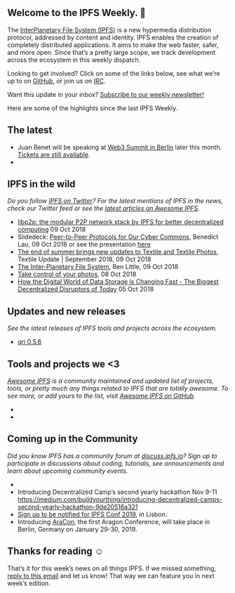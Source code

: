 ## Welcome to the IPFS Weekly. 👋

The [InterPlanetary File System (IPFS)](https://ipfs.io/) is a new hypermedia distribution protocol, addressed by content and identity. IPFS enables the creation of completely distributed applications. It aims to make the web faster, safer, and more open. Since that’s a pretty large scope, we track development across the ecosystem in this weekly dispatch.

Looking to get involved? Click on some of the links below, see what we’re up to on [GitHub](https://github.com/ipfs), or join us on [IRC](https://riot.im/app/#/room/#ipfs:matrix.org).

Want this update in your inbox? [Subscribe to our weekly newsletter!](https://tinyletter.com/ipfsnewsletter)

Here are some of the highlights since the last IPFS Weekly.

## The latest

+ Juan Benet will be speaking at [Web3 Summit in Berlin](https://web3summit.com/speakers/) later this month. [Tickets are still available](https://web3summit.com/tickets/).
+ 

## IPFS in the wild
*Do you follow [IPFS on Twitter](https://twitter.com/IPFSbot)? For the latest mentions of IPFS in the news, check our Twitter feed or see the [latest articles on Awesome IPFS](https://awesome.ipfs.io/categories/articles/).* 

+ [libp2p: the modular P2P network stack by IPFS for better decentralized computing](https://hub.packtpub.com/libp2p-the-modular-p2p-network-stack-by-ipfs-for-better-decentralized-computing/) 09 Oct 2018
+ Slidedeck: [Peer-to-Peer Protocols for Our Cyber Commons](https://live.deprecated.systems/presentation.html#1), Benedict Lau, 09 Oct 2018 or see the presentation [here](https://www.youtube.com/watch?v=Ivd5LwlR1is)
+ [The end of summer brings new updates to Textile and Textile Photos](https://medium.com/textileio/textile-update-september-2018-d0d00cca917), Textile Update | September 2018, 09 Oct 2018
+ [The Inter-Planetary File System](https://medium.com/@ben.little6/the-inter-planetary-file-system-fee2d3d0e8d6), Ben Little, 09 Oct 2018
+ [Take control of your photos](https://technology.mb.com.ph/2018/10/08/take-control-of-your-photos/), 08 Oct 2018
+ [How the Digital World of Data Storage is Changing Fast - The Biggest Decentralized Disruptors of Today](https://medium.com/aconomylabs/how-the-digital-world-of-data-storage-is-changing-fast-the-biggest-decentralized-disruptors-of-bf833440ea99) 05 Oct 2018

## Updates and new releases
*See the latest releases of IPFS tools and projects across the ecosystem.*

+ [qri 0.5.6](https://github.com/qri-io/qri/releases/tag/v0.5.6)  

## Tools and projects we <3
*[Awesome IPFS](https://awesome.ipfs.io/) is a community maintained and updated list of projects, tools, or pretty much any things related to IPFS that are totally awesome. To see more, or add yours to the list, visit [Awesome IPFS on GitHub](https://github.com/ipfs/awesome-ipfs).* 

+ 
+ 

## Coming up in the Community
*Did you know IPFS has a community forum at [discuss.ipfs.io](https://discuss.ipfs.io/)? Sign up to participate in discussions about coding, tutorials, see announcements and learn about upcoming community events.*

+ 
+ Introducing Decentralized Camp’s second yearly hackathon Nov 9-11 https://medium.com/buildyourthing/introducing-decentralized-camps-second-yearly-hackathon-9de20516a321
+ [Sign up to be notified for IPFS Conf 2019](https://docs.google.com/forms/d/e/1FAIpQLSfJVVPwvp6RY3MUg1zAVl1g_5y2nGb7WJIMI1Hs6glzm7FLHQ/viewform), in Lisbon.
+ Introducing [AraCon](https://blog.aragon.org/announcing-aracon-the-aragon-conference/), the first Aragon Conference, will take place in Berlin, Germany on January 29-30, 2019.

## Thanks for reading ☺️

That’s it for this week’s news on all things IPFS. If we missed something, [reply to this email](mailto:newsletter@ipfs.io) and let us know! That way we can feature you in next week’s edition. 
